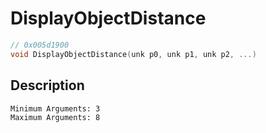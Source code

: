 # DisplayObjectDistance
```c
// 0x005d1900
void DisplayObjectDistance(unk p0, unk p1, unk p2, ...)
```
## Description
```
Minimum Arguments: 3
Maximum Arguments: 8
```
